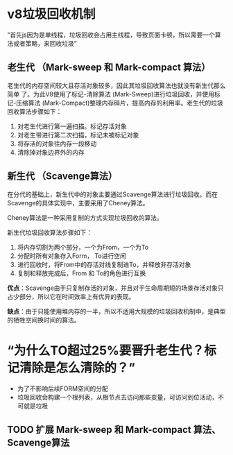 # v8垃圾回收机制
“首先js因为是单线程，垃圾回收会占用主线程，导致页面卡顿，所以需要一个算法或者策略，来回收垃圾”

## 老生代 （Mark-sweep 和 Mark-compact 算法）
⽼⽣代的内存空间较⼤且存活对象较多，因此其垃圾回收算法也就没有新⽣代那么简单 了。为此V8使⽤了标记-清除算法 (Mark-Sweep)进⾏垃圾回收，并使⽤标记-压缩算法
(Mark-Compact)整理内存碎⽚，提⾼内存的利⽤率。⽼⽣代的垃圾回收算法步骤如下：
1. 对老生代进行第一遍扫描。标记存活对象
2. 对老生带进行第二次扫描，标记未被标记对象
3. 将存活的对象往内存一段移动
4. 清除掉对象边界外的内存

## 新生代 （Scavenge算法）
在分代的基础上，新生代中的对象主要通过Scavenge算法进行垃圾回收。而在Scavenge的具体实现中，主要采用了Cheney算法。

Cheney算法是一种采用复制的方式实现垃圾回收的算法。

新生代垃圾回收算法步骤如下：
1. 将内存切割为两个部分，一个为From，一个为To
2. 分配时所有对象存入Form， To进行空闲
3. 进行回收时，将From中的存活对线复制进To，并释放非存活对象
4. 复制和释放完成后，From 和 To的角色进行互换

**优点**：Scavenge由于只复制存活的对象，并且对于生命周期短的场景存活对象只占少部分，所以它在时间效率上有优异的表现。

**缺点**：由于只能使用堆内存的一半，所以不适用大规模的垃圾回收机制中，是典型的牺牲空间换时间的算法。


# “为什么TO超过25%要晋升老生代？标记清除是怎么清除的？”
- 为了不影响后续FORM空间的分配
- 垃圾回收会构建一个根列表，从根节点去访问那些变量，可访问到位活动，不可就是垃圾

## TODO 扩展 Mark-sweep 和 Mark-compact 算法、Scavenge算法